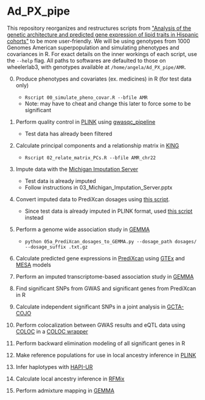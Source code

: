 # Ad_PX_pipe
This repository reorganizes and restructures scripts from ["Analysis of the genetic architecture and predicted gene expression of lipid traits in Hispanic cohorts"](https://github.com/WheelerLab/px_his_chol) to be more user-friendly. We will be using genotypes from 1000 Genomes American superpopulation and simulating phenotypes and covariances in R. For exact details on the inner workings of each script, use the `--help` flag. All paths to softwares are defaulted to those on wheelerlab3, with genotypes available at `/home/angela/Ad_PX_pipe/AMR`.

00. Produce phenotypes and covariates (ex. medicines) in R (for test data only)

    * `Rscript 00_simulate_pheno_covar.R --bfile AMR`
    * Note: may have to cheat and change this later to force some to be significant

01. Perform quality control in [PLINK](https://www.cog-genomics.org/plink/1.9/filter) using [gwasqc_pipeline](https://github.com/WheelerLab/gwasqc_pipeline)
    
    * Test data has already been filtered

02. Calculate principal components and a relationship matrix in [KING](http://people.virginia.edu/~wc9c/KING/manual.html)

    * `Rscript 02_relate_matrix_PCs.R --bfile AMR_chr22`
 
03. Impute data with the [Michigan Imputation Server](https://imputationserver.sph.umich.edu/index.html#!)

    * Test data is already imputed
    * Follow instructions in 03_Michigan_Imputation_Server.pptx

04. Convert imputed data to PrediXcan dosages using [this script](https://github.com/WheelerLab/Imputation/blob/master/UMich_vcf2pxfixCAAPA.py).

    * Since test data is already imputed in PLINK format, used [this script](https://github.com/hakyimlab/PrediXcan/blob/master/Software/convert_plink_to_dosage.py) instead

05. Perform a genome wide association study in [GEMMA](http://www.xzlab.org/software/GEMMAmanual.pdf)

    * `python 05a_PrediXcan_dosages_to_GEMMA.py --dosage_path dosages/ --dosage_suffix .txt.gz`

06. Calculate predicted gene expressions in [PrediXcan](https://github.com/hakyimlab/PrediXcan) using [GTEx](http://predictdb.org/) and [MESA](https://github.com/aandaleon/DivPop) models

07. Perform an imputed transcriptome-based association study in [GEMMA](http://www.xzlab.org/software/GEMMAmanual.pdf)

08. Find significant SNPs from GWAS and significant genes from PrediXcan in R

09. Calculate independent significant SNPs in a joint analysis in [GCTA-COJO](https://cnsgenomics.com/software/gcta/#COJO)

10. Perform colocalization between GWAS results and eQTL data using [COLOC](https://cran.r-project.org/web/packages/coloc/coloc.pdf) in a [COLOC wrapper](https://github.com/hakyimlab/summary-gwas-imputation)

11. Perform backward elimination modeling of all significant genes in R

12. Make reference populations for use in local ancestry inference in [PLINK](https://www.cog-genomics.org/plink/1.9/data)

13. Infer haplotypes with [HAPI-UR](https://code.google.com/archive/p/hapi-ur/)

14. Calculate local ancestry inference in [RFMix](https://sites.google.com/site/rfmixlocalancestryinference/)

15. Perform admixture mapping in [GEMMA](http://www.xzlab.org/software/GEMMAmanual.pdf)


